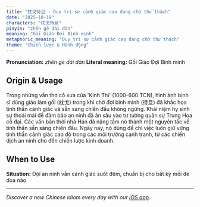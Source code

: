 ```yaml
---
title: "枕戈待旦 - Duy trì sự cảnh giác cao đang chờ thử thách"
date: "2025-10-19"
characters: "枕戈待旦"
pinyin: "zhěn gē dài dàn"
meaning: "Gối Giáo Đợi Bình minh"
metaphoric_meaning: "Duy trì sự cảnh giác cao đang chờ thử thách"
theme: "Chiến lược & Hành động"
---
```


**Pronunciation:** *zhěn gē dài dàn*
**Literal meaning:** Gối Giáo Đợi Bình minh

## Origin & Usage

Trong những vần thơ cổ xưa của 'Kinh Thi' (1000-600 TCN), hình ảnh binh sĩ dùng giáo làm gối (枕戈) trong khi chờ đợi bình minh (待旦) đã khắc họa tinh thần cảnh giác và sẵn sàng chiến đấu không ngừng. Khái niệm hy sinh sự thoải mái để đảm bảo an ninh đã ăn sâu vào tư tưởng quân sự Trung Hoa cổ đại. Các văn bản thời nhà Hán đã nâng tầm nó thành một nguyên tắc về tinh thần sẵn sàng chiến đấu. Ngày nay, nó dùng để chỉ việc luôn giữ vững tinh thần cảnh giác cao độ trong các môi trường cạnh tranh, từ các chiến dịch an ninh cho đến chiến lược kinh doanh.

## When to Use

**Situation:** Đội an ninh vẫn cảnh giác suốt đêm, chuẩn bị cho bất kỳ mối đe dọa nào

---

*Discover a new Chinese idiom every day with our [iOS app](https://apps.apple.com/us/app/daily-chinese-idioms/id6740611324).*
